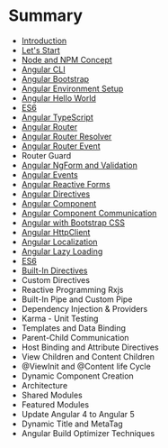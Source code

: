 # Summary

* [Introduction](README.md)
* [Let's Start](chapter1.md)
* [Node and NPM Concept](node-and-npm-concept.md)
* [Angular CLI](angular-cli.md)
* [Angular Bootstrap](angular-bootstrap.md)
* [Angular Environment Setup](angular-environment-setup.md)
* [Angular Hello World](angular-hello-world.md)
* [ES6](es6.md)
* [Angular TypeScript](angular-typescript.md)
* [Angular Router](angular-router.md)
* [Angular Router Resolver](angular-router-resolver.md)
* [Angular Router Event](angular-router-event.md)
* Router Guard
* [Angular NgForm and Validation](angular-ngform-and-validation.md)
* [Angular Events](angular-events.md)
* [Angular Reactive Forms](angular-reactive-forms.md)
* [Angular Directives](angular-bootstrap.md)
* [Angular Component](angular-component.md)
* [Angular Component Communication](angular-router-event.md)
* [Angular with Bootstrap CSS](angular-with-bootstrap-css.md)
* [Angular HttpClient](angular-httpclient.md)
* [Angular Localization](angular-localization.md)
* [Angular Lazy Loading](angular-lazy-loading.md)
* [ES6](es6.md)
* [Built-In Directives](built-in-directives.md)
* Custom Directives
* Reactive Programming Rxjs
* Built-In Pipe and Custom Pipe
* Dependency Injection & Providers
* Karma - Unit Testing
* Templates and Data Binding
* Parent-Child Communication
* Host Binding and Attribute Directives
* View Children and Content Children
* @ViewInit and @Content life Cycle
* Dynamic Component Creation
* Architecture
* Shared Modules
* Featured Modules
* Update Angular 4 to Angular 5
* Dynamic Title and MetaTag
* Angular Build Optimizer Techniques


